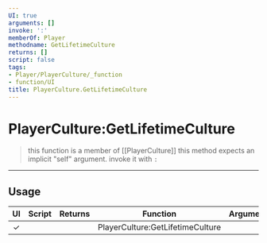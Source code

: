 ```yaml
---
UI: true
arguments: []
invoke: ':'
memberOf: Player
methodname: GetLifetimeCulture
returns: []
script: false
tags:
- Player/PlayerCulture/_function
- function/UI
title: PlayerCulture.GetLifetimeCulture
---
```

# PlayerCulture:GetLifetimeCulture
> this function is a member of [[PlayerCulture]]
> this method expects an implicit "self" argument. invoke it with `:`
-----
## Usage
|  UI | Script | Returns | Function | Arguments |
|:---:|:------:|-------:|:--------:|:---------|
|✓| ||PlayerCulture:GetLifetimeCulture||
